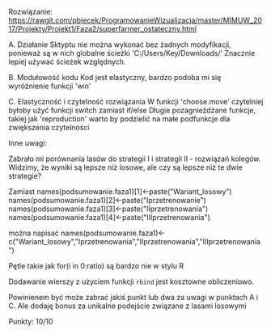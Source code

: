 Rozwiązanie:
https://rawgit.com/pbiecek/ProgramowanieWizualizacja/master/MIMUW_2017/Projekty/Projekt1/Faza2/superfarmer_ostateczny.html

A. Działanie
	Sktyptu nie można wykonać bez żadnych modyfikacji, ponieważ są w nich globalne ścieżki 'C:/Users/Key/Downloads/'
	Znacznie lepiej używać ścieżek względnych.

B. Modułowość kodu
	Kod jest elastyczny, bardzo podoba mi się wyróżnienie funkcji 'win'

C. Elastyczność i czytelność rozwiązania
	W funkcji 'choose.move' czytelniej byłoby użyć funkcji switch zamiast if/else
	Długie pozagnieżdżane funkcje, takiej jak 'reproduction' warto by podzielić na małe podfunkcje dla zwiększenia czytelności


Inne uwagi:

Zabrało mi porównania lasów do strategii I i strategii II - rozwiązań kolegów. 
Widzimy, że wyniki są lepsze niż losowe, ale czy są lepsze niż te dwie strategie?

Zamiast
names(podsumowanie.faza1)[1]<-paste("Wariant_losowy")
names(podsumowanie.faza1)[2]<-paste("Iprzetrenowanie")
names(podsumowanie.faza1)[3]<-paste("IIprzetrenowania")
names(podsumowanie.faza1)[4]<-paste("IIIprzetrenowania")

można napisać
names(podsumowanie.faza1)<-c("Wariant_losowy","Iprzetrenowania","IIprzetrenowania","IIIprzetrenowania")

Pętle takie jak
for(i in 0:ratio)
są bardzo nie w stylu R

Dodawanie wierszy z użyciem funkcji `rbind` jest kosztowne obliczeniowo.


Powinienem być może zabrać jakiś punkt lub dwa za uwagi w punktach A i C. 
Ale dodaję bonus za unikalne podejście związane z lasami losowymi

Punkty:
10/10

